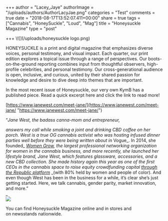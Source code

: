 +++
author = "Lacey_Jaye"
authorImage = "/uploads/authors/AuthorLacyJae.png"
categories = "Test"
comments = true
date = "2018-08-17T13:52:07.411+00:00"
share = true
tags = ["Cannabis", "HoneySuckle", "Loud", "Mag"]
title = "Honeysuckle Magazine"
type = "post"

+++
\\![](/uploads/honeysuckle logo.png)

HONEYSUCKLE is a print and digital magazine that emphasizes diverse voices, personal testimony, and visual impact. Each quarter, our print edition explores a topical issue through a range of perspectives. Our boots-on-the-ground reporting combines input from thoughtful observers, high-profile celebrities, and personal testimony. Our cross-generational audience is open, inclusive, and curious, united by their shared passion for knowledge and desire to dive deep into themes that are important.

In the most recent issue of Honeysuckle, our very own KymB has a published piece. Read a quick excerpt here and click the link to read more!

[https://www.janewest.com/meet-jane/](https://www.janewest.com/meet-jane/ "https://www.janewest.com/meet-jane/")

“_Jane West, the badass canna-mom and entrepreneur,_

_answers my call while smoking a joint and drinking CBD coffee on her porch. West is a true OG cannabis activist who was hosting infused dinner parties well before they were being written about in_ Vogue_. In 2014, she founded_ [_Women Grow_](https://womengrow.com/)_, the largest professional networking organization for women in the cannabis business, and more recently, she launched her lifestyle brand, Jane West, which features glassware, accessories, and a new CBD collection. She made history again this year as one of the first CEOs in the cannabis space to raise equity crowdfunding capital_ [_through the Republic platform_](https://republic.co/jane-west) _(with 80% held by women and people of color). And even though West has been in the business for a while, it’s clear she’s just getting started. Here, we talk cannabis, gender parity, market innovation, and more.”  
_  
![](/uploads/honeysuckleOnecover.jpeg)

You can find Honeysuckle Magazine online and in stores and on newsstands nationwide.